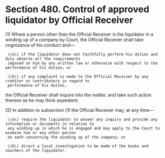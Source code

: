 # Section 480. Control of approved liquidator by Official Receiver

\(1\) Where a person other than the Official Receiver is the liquidator in a winding up of a company by Court, the Official Receiver shall take cognizance of his conduct and—

     \(a\) if the liquidator does not faithfully perform his duties and duly observe all the requirements  
     imposed on him by any written law or otherwise with respect to the performance of his duties; or

     \(b\) if any complaint is made to the Official Receiver by any creditor or contributory in regard to  
     performance of his duties,

the Official Receiver shall inquire into the matter, and take such action thereon as he may think expedient.

\(2\) In addition to _subsection \(1\)_ the Official Receiver may, at any time—

     \(a\) require the liquidator to answer any inquiry and provide any information or documents in relation to  
     any winding up in which he is engaged and may apply to the Court to examine him or any other person  
     on oath concerning the winding up of the company; or

     \(b\) direct a local investigation to be made of the books and vouchers of the liquidator.

